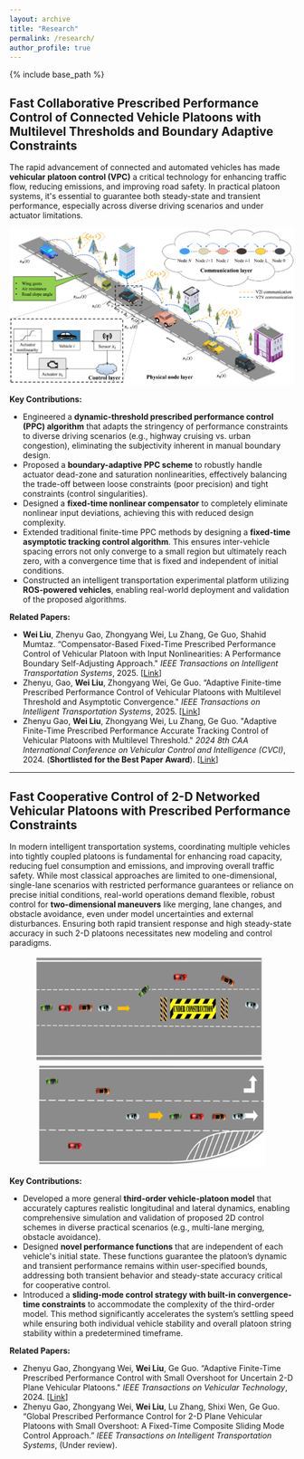 ```yaml
---
layout: archive
title: "Research"
permalink: /research/
author_profile: true
---
```


{% include base_path %}

## Fast Collaborative Prescribed Performance Control of Connected Vehicle Platoons with Multilevel Thresholds and Boundary Adaptive Constraints

The rapid advancement of connected and automated vehicles has made **vehicular platoon control (VPC)** a critical technology for enhancing traffic flow, reducing emissions, and improving road safety. In practical platoon systems, it's essential to guarantee both steady-state and transient performance, especially across diverse driving scenarios and under actuator limitations.

<p align="center">
  <img src="/images/platoon.png" alt="Illustration of a vehicle platoon on a road" width="600">
</p>

**Key Contributions:**
* Engineered a **dynamic-threshold prescribed performance control (PPC) algorithm** that adapts the stringency of performance constraints to diverse driving scenarios (e.g., highway cruising vs. urban congestion), eliminating the subjectivity inherent in manual boundary design.
* Proposed a **boundary-adaptive PPC scheme** to robustly handle actuator dead-zone and saturation nonlinearities, effectively balancing the trade-off between loose constraints (poor precision) and tight constraints (control singularities).
* Designed a **fixed-time nonlinear compensator** to completely eliminate nonlinear input deviations, achieving this with reduced design complexity.
* Extended traditional finite-time PPC methods by designing a **fixed-time asymptotic tracking control algorithm**. This ensures inter-vehicle spacing errors not only converge to a small region but ultimately reach zero, with a convergence time that is fixed and independent of initial conditions.
* Constructed an intelligent transportation experimental platform utilizing **ROS-powered vehicles**, enabling real-world deployment and validation of the proposed algorithms.

**Related Papers:**
* **Wei Liu**, Zhenyu Gao, Zhongyang Wei, Lu Zhang, Ge Guo, Shahid Mumtaz. “Compensator-Based Fixed-Time Prescribed Performance Control of Vehicular Platoon with Input Nonlinearities: A Performance Boundary Self-Adjusting Approach." *IEEE Transactions on Intelligent Transportation Systems*, 2025. [[Link](https://ieeexplore.ieee.org/document/11059991/)]
* Zhenyu, Gao, **Wei Liu**, Zhongyang Wei, Ge Guo. “Adaptive Finite-time Prescribed Performance Control of Vehicular Platoons with Multilevel Threshold and Asymptotic Convergence." *IEEE Transactions on Intelligent Transportation Systems*, 2025. [[Link](https://ieeexplore.ieee.org/document/10878275/)]
* Zhenyu Gao, **Wei Liu**, Zhongyang Wei, Lu Zhang, Ge Guo. "Adaptive Finite-Time Prescribed Performance Accurate Tracking Control of Vehicular Platoons with Multilevel Threshold." *2024 8th CAA International Conference on Vehicular Control and Intelligence (CVCI)*, 2024. (**Shortlisted for the Best Paper Award**). [[Link](https://ieeexplore.ieee.org/document/10830255/)]

---

## Fast Cooperative Control of 2-D Networked Vehicular Platoons with Prescribed Performance Constraints

In modern intelligent transportation systems, coordinating multiple vehicles into tightly coupled platoons is fundamental for enhancing road capacity, reducing fuel consumption and emissions, and improving overall traffic safety. While most classical approaches are limited to one-dimensional, single-lane scenarios with restricted performance guarantees or reliance on precise initial conditions, real-world operations demand flexible, robust control for **two-dimensional maneuvers** like merging, lane changes, and obstacle avoidance, even under model uncertainties and external disturbances. Ensuring both rapid transient response and high steady-state accuracy in such 2-D platoons necessitates new modeling and control paradigms.

<div style="text-align: center;">
<img src="/images/车队变道.png" alt="Image of vehicles performing a lane change" width="400" style="display:inline-block; margin-right:10px;"/>
<img src="/images/多车道融合.png" alt="Image of vehicles merging across multiple lanes" width="400" style="display:inline-block;"/></div>

**Key Contributions:**

* Developed a more general **third-order vehicle-platoon model** that accurately captures realistic longitudinal and lateral dynamics, enabling comprehensive simulation and validation of proposed 2D control schemes in diverse practical scenarios (e.g., multi-lane merging, obstacle avoidance).
* Designed **novel performance functions** that are independent of each vehicle's initial state. These functions guarantee the platoon’s dynamic and transient performance remains within user-specified bounds, addressing both transient behavior and steady-state accuracy critical for cooperative control.
* Introduced a **sliding-mode control strategy with built-in convergence-time constraints** to accommodate the complexity of the third-order model. This method significantly accelerates the system’s settling speed while ensuring both individual vehicle stability and overall platoon string stability within a predetermined timeframe.

**Related Papers:**
* Zhenyu Gao, Zhongyang Wei, **Wei Liu**, Ge Guo. “Adaptive Finite-Time Prescribed Performance Control with Small Overshoot for Uncertain 2-D Plane Vehicular Platoons." *IEEE Transactions on Vehicular Technology*, 2024. [[Link](https://ieeexplore.ieee.org/document/10684117/)]
* Zhenyu Gao, Zhongyang Wei, **Wei Liu**, Lu Zhang, Shixi Wen, Ge Guo. “Global Prescribed Performance Control for 2-D Plane Vehicular Platoons with Small Overshoot: A Fixed-Time Composite Sliding Mode Control Approach.” *IEEE Transactions on Intelligent Transportation Systems*, (Under review).
